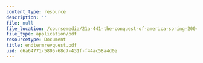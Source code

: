```yaml
---
content_type: resource
description: ''
file: null
file_location: /coursemedia/21a-441-the-conquest-of-america-spring-2004/d6a64771580568c7431ff44ac58a4d0e_endtermrevquest.pdf
file_type: application/pdf
resourcetype: Document
title: endtermrevquest.pdf
uid: d6a64771-5805-68c7-431f-f44ac58a4d0e
---
```

